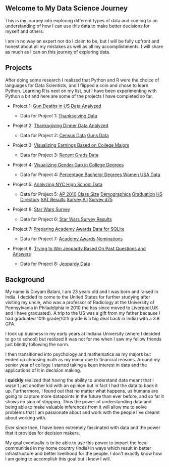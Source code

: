 ## Welcome to My Data Science Journey

This is my journey into exploring different types of data and coming to an understanding of how I can use this data to make better decisions for myself and others.

I am in no way an expert nor do I claim to be, but I will be fully upfront and honest about all my mistakes as well as all my accomplishments. I will share as much as I can on this journey of exploring data.


## Projects

After doing some research I realized that Python and R were the choice of languages for Data Scientists, and I flipped a coin and chose to learn Python. Learning R is next on my list, but I have been experimenting with Python a bit and here are some of the projects I have completed so far.

* Project 1:  [Gun Deaths in US Data Analyzed](https://github.com/divyamb/Data-Science-Journey/blob/master/Exploring%20Gun%20Deaths.ipynb)
   * Data for Project 1: 
        [Thanksgiving Data](https://github.com/divyamb/Data-Science-Journey/blob/master/thanksgiving.csv)



* Project 2:  [Thanksgiving Dinner Data Analyzed](https://github.com/divyamb/Data-Science-Portfolio/blob/master/Thanksgiving%20data%20analyzed.ipynb)
   * Data for Project 2: 
        [Census Data](https://github.com/divyamb/Data-Science-Journey/blob/master/census.csv)
        [Guns Data](https://github.com/divyamb/Data-Science-Journey/blob/master/guns.csv)



* Project 3:  [Visualizing Earnings Based on College Majors](https://github.com/divyamb/Data-Science-Journey/blob/master/visualizing%20earnings%20college%20majors.ipynb)
   * Data for Project 3: 
        [Recent Grads Data](https://github.com/divyamb/Data-Science-Journey/blob/master/recent-grads.csv)



* Project 4:  [Visualizing Gender Gap in College Degrees](https://github.com/divyamb/Data-Science-Journey/blob/master/Visualizing%20gender%20gap%20for%20all%20degrees.ipynb)
   * Data for Project 4: 
        [Percentage Bachelor Degrees Women USA Data](https://github.com/divyamb/Data-Science-Journey/blob/master/percent-bachelors-degrees-women-usa.csv)



* Project 5:  [Analyzing NYC High School Data](https://github.com/divyamb/Data-Science-Journey/blob/master/%20NYC%20Schools%20data%20analyzed.ipynb)
   * Data for Project 5: 
        [AP 2010](https://github.com/divyamb/Data-Science-Journey/blob/master/ap_2010.csv)
        [Class Size](https://github.com/divyamb/Data-Science-Journey/blob/master/class_size.csv)
        [Demographics](https://github.com/divyamb/Data-Science-Journey/blob/master/demographics.csv)
        [Graduation](https://github.com/divyamb/Data-Science-Journey/blob/master/graduation.csv)
        [HS Directory](https://github.com/divyamb/Data-Science-Journey/blob/master/hs_directory.csv)
        [SAT Results](https://github.com/divyamb/Data-Science-Journey/blob/master/sat_results.csv)
        [Survey All](https://github.com/divyamb/Data-Science-Journey/blob/master/survey_all.txt)
        [Survey d75](https://github.com/divyamb/Data-Science-Journey/blob/master/survey_d75.txt)
   
   
   
* Project 6:  [Star Wars Survey](https://github.com/divyamb/Data-Science-Journey/blob/master/Star%20Wars%20Survey.ipynb)
   * Data for Project 6: 
        [Star Wars Survey Results](https://github.com/divyamb/Data-Science-Journey/blob/master/star_wars.csv)
 
 
 
* Project 7:  [Preparing Academy Awards Data for SQLite](https://github.com/divyamb/Data-Science-Journey/blob/master/Basics.ipynb)
   * Data for Project 7: 
        [Academy Awards](https://github.com/divyamb/Data-Science-Journey/blob/master/academy_awards.csv)
        [Nominations](https://github.com/divyamb/Data-Science-Journey/blob/master/nominations.db)
        
        
        
        
* Project 8:  [Trying to Win Jeopardy Based On Past Questions and Answers](https://github.com/divyamb/Data-Science-Journey/blob/master/Jeopardy.ipynb)
   * Data for Project 8: 
        [Jeopardy Data](https://github.com/divyamb/Data-Science-Journey/blob/master/jeopardy.csv)
   
   


## Background

My name is Divyam Balani, I am 23 years old and I was born and raised in India. I decided to come to the United States for further studying after visiting my uncle, who was a professor of Radiology at the University of Pennsylvania in Philadelphia in 2010 (he has since moved to Liverpool,UK and I have graduated). A trip to the US was a gift from my father because I had graduated 10th grade(10th grade is a big deal back in India) with a 3.8 GPA. 

I took up business in my early years at Indiana University (where I decided to go to school) but realized it was not for me when I saw my fellow friends just blindly following the norm. 

I then transitioned into psychology and mathematics as my majors but ended up choosing math as my minor due to financial reasons. Around my senior year of college I started taking a keen interest in data and the applications of it in decision making. 

I **quickly** realized that having the ability to understand data meant that I wasn't just another kid with an opinion but in fact I had the data to back it up. Furthermore, I found out that no matter what happens, us humans are going to capture more datapoints in the future than ever before, and so far it shows no sign of stopping. Thus the power of understanding data and being able to make valuable inferences from it will allow me to solve problems that I am passionate about and work with the people I've dreamt about working with.

Ever since then, I have been extremely fascinated with data and the power that it provides for decision makers.

My goal eventually is to be able to use this power to impact the local communities in my home country (India) in ways which result in better infrastructure and better livelihood for the people. I don't exactly know how I am going to accomplish this goal but I know I will.






